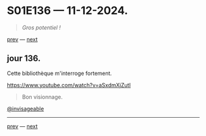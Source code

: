 # S01E136 — 11-12-2024.

> *Gros potentiel !*

[prev](S01E135-10-12-2024.md) — [next](S01E01-29-07-2024.md)     

## jour 136.

Cette bibliothèque m'interroge fortement.

https://www.youtube.com/watch?v=aSxdmXjZutI

> Bon visionnage.

[@invisageable](https://twitter.com/invisageable)   

---

[prev](S01E135-10-12-2024.md) — [next](S01E01-29-07-2024.md)   
